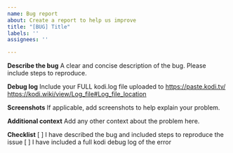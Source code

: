 ```yaml
---
name: Bug report
about: Create a report to help us improve
title: "[BUG] Title"
labels: ''
assignees: ''

---
```


**Describe the bug**
A clear and concise description of the bug. Please include steps to reproduce.

**Debug log**
Include your FULL kodi.log file uploaded to https://paste.kodi.tv/
https://kodi.wiki/view/Log_file#Log_file_location

**Screenshots**
If applicable, add screenshots to help explain your problem.

**Additional context**
Add any other context about the problem here.

**Checklist**
[ ] I have described the bug and included steps to reproduce the issue
[ ] I have included a full kodi debug log of the error
